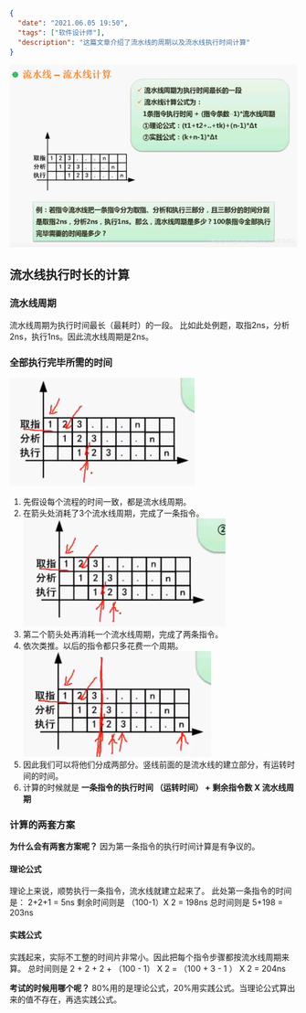 ```json
{
  "date": "2021.06.05 19:50",
  "tags": ["软件设计师"],
  "description": "这篇文章介绍了流水线的周期以及流水线执行时间计算"
}
```


![在这里插入图片描述](../../../assets/content/ruankao/sjs/2.09/01.png)
## 流水线执行时长的计算

### 流水线周期
流水线周期为执行时间最长（最耗时）的一段。
比如此处例题，取指2ns，分析2ns，执行1ns。因此流水线周期是2ns。

### 全部执行完毕所需的时间
![在这里插入图片描述](../../../assets/content/ruankao/sjs/2.09/02.png)
1. 先假设每个流程的时间一致，都是流水线周期。
2. 在箭头处消耗了3个流水线周期，完成了一条指令。
![](../../../assets/content/ruankao/sjs/2.09/03.png)
3. 第二个箭头处再消耗一个流水线周期，完成了两条指令。
4. 依次类推。以后的指令都只多花费一个周期。
![在这里插入图片描述](../../../assets/content/ruankao/sjs/2.09/04.png)
1. 因此我们可以将他们分成两部分。竖线前面的是流水线的建立部分，有运转时间的时间。
2. 计算的时候就是  **一条指令的执行时间 （运转时间） + 剩余指令数 X 流水线周期**

### 计算的两套方案
**为什么会有两套方案呢？**
因为第一条指令的执行时间计算是有争议的。

#### 理论公式
理论上来说，顺势执行一条指令，流水线就建立起来了。
此处第一条指令的时间是： 2+2+1 = 5ns
剩余时间则是 （100-1）X 2 = 198ns
总时间则是 5+198 = 203ns

#### 实践公式
实践起来，实际不工整的时间片非常小。因此把每个指令步骤都按流水线周期来算。
总时间则是  2 + 2 + 2 + （100 - 1） X 2 = （100 + 3 - 1 ） X 2 = 204ns

**考试的时候用哪个呢？**
80%用的是理论公式，20%用实践公式。当理论公式算出来的值不存在，再选实践公式。
